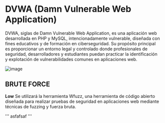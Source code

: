 # DVWA (Damn Vulnerable Web Application)
​DVWA, siglas de Damn Vulnerable Web Application, es una aplicación web desarrollada en PHP y MySQL, intencionadamente vulnerable, diseñada con fines educativos y de formación en ciberseguridad. Su propósito principal es proporcionar un entorno legal y controlado donde profesionales de seguridad, desarrolladores y estudiantes puedan practicar la identificación y explotación de vulnerabilidades comunes en aplicaciones web.

![image](https://github.com/user-attachments/assets/60423b60-f515-490e-a8ac-90655f6fbb9a)

## BRUTE FORCE
**Low**
Se utilizará la herramienta Wfuzz, una herramienta de código abierto diseñada para realizar pruebas de seguridad en aplicaciones web mediante técnicas de fuzzing y fuerza bruta.

'''
asfafsaf
'''
